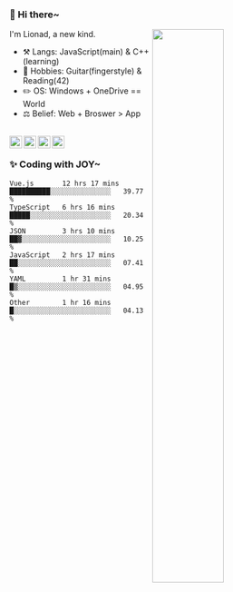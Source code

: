 ### 👋 Hi there~

[<img align="right" width="50%" src="https://github-readme-stats.vercel.app/api?username=Lionad-Morotar&show_icons=true">](https://metrics.lecoq.io/Lionad-Morotar?template=classic)

I'm Lionad, a new kind.

- ⚒️ Langs: JavaScript(main) & C++(learning)
- 🎨 Hobbies: Guitar(fingerstyle) & Reading(42)
- ✏️ OS: Windows + OneDrive == World
- ⚖️ Belief: Web + Broswer > App

<br />

<a href="https://www.lionad.art">
  <img align="left" alt="lionad-art" width="22px" src="https://cdn.jsdelivr.net/npm/simple-icons@3.1.0/icons/wordpress.svg" />
</a>
<a href="#1806234223">
  <img align="left" alt="1806234223" width="22px" src="https://cdn.jsdelivr.net/npm/simple-icons@3.1.0/icons/tencentqq.svg" />
</a>
<a href="https://www.zhihu.com/people/Lionad">
  <img align="left" alt="132yse" width="22px" src="https://cdn.jsdelivr.net/npm/simple-icons@3.1.0/icons/zhihu.svg" />
</a>
<a href="https://github.com/Lionad-Morotar">
  <img align="left" alt="yisar" width="22px" src="https://cdn.jsdelivr.net/npm/simple-icons@3.1.0/icons/github.svg" />
</a>

<br />

### ✨ Coding with JOY~

<!--START_SECTION:waka-->

```text
Vue.js       12 hrs 17 mins  ██████████░░░░░░░░░░░░░░░   39.77 %
TypeScript   6 hrs 16 mins   █████░░░░░░░░░░░░░░░░░░░░   20.34 %
JSON         3 hrs 10 mins   ██▓░░░░░░░░░░░░░░░░░░░░░░   10.25 %
JavaScript   2 hrs 17 mins   ██░░░░░░░░░░░░░░░░░░░░░░░   07.41 %
YAML         1 hr 31 mins    █▒░░░░░░░░░░░░░░░░░░░░░░░   04.95 %
Other        1 hr 16 mins    █░░░░░░░░░░░░░░░░░░░░░░░░   04.13 %
```

<!--END_SECTION:waka-->
